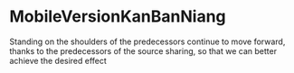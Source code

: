 # MobileVersionKanBanNiang
Standing on the shoulders of the predecessors continue to move forward, thanks to the predecessors of the source sharing, so that we can better achieve the desired effect
